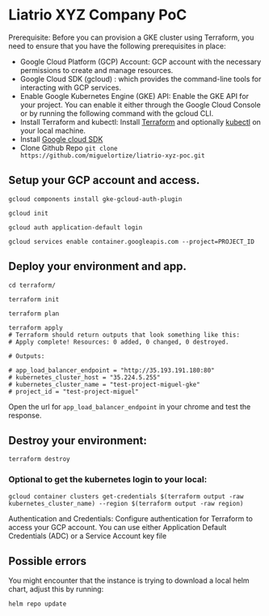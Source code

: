 # Liatrio XYZ Company PoC

Prerequisite:
Before you can provision a GKE cluster using Terraform, you need to ensure that you have the following prerequisites in place:

- Google Cloud Platform (GCP) Account: GCP account with the necessary permissions to create and manage resources.
- Google Cloud SDK (gcloud) : which provides the command-line tools for interacting with GCP services.
- Enable Google Kubernetes Engine (GKE) API: Enable the GKE API for your project. You can enable it either through the Google Cloud Console or by running the following command with the gcloud CLI.
- Install Terraform and kubectl: Install [Terraform](https://terraform.io/downloads.html) and optionally [kubectl](https://kubernetes.io/docs/tasks/tools) on your local machine.
- Install [Google cloud SDK](https://formulae.brew.sh/cask/google-cloud-sdk)
- Clone Github Repo
```git clone https://github.com/miguelortize/liatrio-xyz-poc.git```

## Setup your GCP account and access.

```gcloud components install gke-gcloud-auth-plugin```

```gcloud init```

```gcloud auth application-default login```

```gcloud services enable container.googleapis.com --project=PROJECT_ID```


## Deploy your environment and app.

```cd terraform/```

```terraform init```

```terraform plan```

```
terraform apply
# Terraform should return outputs that look something like this:
# Apply complete! Resources: 0 added, 0 changed, 0 destroyed.

# Outputs:

# app_load_balancer_endpoint = "http://35.193.191.180:80"
# kubernetes_cluster_host = "35.224.5.255"
# kubernetes_cluster_name = "test-project-miguel-gke"
# project_id = "test-project-miguel"
```

Open the url for `app_load_balancer_endpoint` in your chrome and test the response.

## Destroy your environment:

```terraform destroy```


### Optional to get the kubernetes login to your local:
```gcloud container clusters get-credentials $(terraform output -raw kubernetes_cluster_name) --region $(terraform output -raw region)```

Authentication and Credentials: Configure authentication for Terraform to access your GCP account. You can use either Application Default Credentials (ADC) or a Service Account key file

## Possible errors

You might encounter that the instance is trying to download a local helm chart, adjust this by running:

```
helm repo update
```